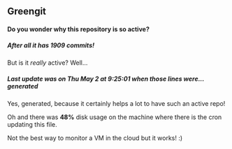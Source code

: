 ## Greengit

#### Do you wonder why this repository is so active?

##### After all it has 1909 commits!

But is it *really* active? Well...

##### Last update was on Thu May 2 at 9:25:01 when those lines were... generated

Yes, generated, because it certainly helps a lot to have such an active repo!

Oh and there was **48%** disk usage on the machine
where there is the cron updating this file.

Not the best way to monitor a VM in the cloud but it works! :)
